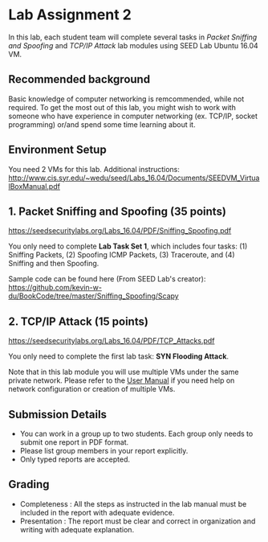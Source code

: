 # Lab Assignment 2

In this lab, each student team will complete several tasks in _Packet Sniffing and Spoofing_ and _TCP/IP Attack_ lab modules using SEED Lab Ubuntu 16.04 VM. 

## Recommended background
Basic knowledge of computer networking is remcommended, while not required. To get the most out of this lab, you might wish to work with someone who have experience in computer networking (ex. TCP/IP, socket programming) or/and spend some time learning about it.  

## Environment Setup

You need 2 VMs for this lab. Additional instructions: http://www.cis.syr.edu/~wedu/seed/Labs_16.04/Documents/SEEDVM_VirtualBoxManual.pdf


## 1. Packet Sniffing and Spoofing (35 points)

https://seedsecuritylabs.org/Labs_16.04/PDF/Sniffing_Spoofing.pdf

You only need to complete **Lab Task Set 1**, which includes four tasks: (1) Sniffing Packets, (2) Spoofing ICMP Packets, (3) Traceroute, and (4) Sniffing and then Spoofing.

Sample code can be found here (From SEED Lab's creator): https://github.com/kevin-w-du/BookCode/tree/master/Sniffing_Spoofing/Scapy

## 2. TCP/IP Attack (15 points)

https://seedsecuritylabs.org/Labs_16.04/PDF/TCP_Attacks.pdf

You only need to complete the first lab task: **SYN Flooding Attack**.

Note that in this lab module you will use multiple VMs under the same private network. Please refer to the [User Manual](http://www.cis.syr.edu/~wedu/seed/Labs_16.04/Documents/SEEDVM_VirtualBoxManual.pdf) if you need help on network configuration or creation of multiple VMs.

## Submission Details

- You can work in a group up to two students. Each group only needs to submit one report in PDF format.
- Please list group members in your report explicitly.
- Only typed reports are accepted.

## Grading

- Completeness : All the steps as instructed in the lab manual must be included in the report with adequate evidence.
- Presentation : The report must be clear and correct in organization and writing with adequate explanation.
